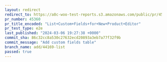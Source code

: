 ```yaml
---
layout: redirect
redirect_to: https://a8c-woo-test-reports.s3.amazonaws.com/public/pr/45360/e2e/index.html
pr_number: 45360
pr_title_encoded: "List+Custom+Fields+for+New+Product+Editor"
pr_test_type: e2e
last_published: "2024-03-06 19:27:38 +0000"
commit_sha: 86c32cc8a530c27632ecd20893a3eb7a77f32f9b
commit_message: "Add custom fields table"
branch_name: add/44169-list
passed: true
---
```

